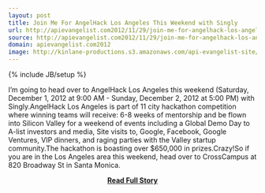 ```yaml
---
layout: post
title: Join Me For AngelHack Los Angeles This Weekend with Singly
url: http://apievangelist.com2012/11/29/join-me-for-angelhack-los-angeles-this-weekend-with-singly/
source: http://apievangelist.com2012/11/29/join-me-for-angelhack-los-angeles-this-weekend-with-singly/
domain: apievangelist.com2012
image: http://kinlane-productions.s3.amazonaws.com/api-evangelist-site/blog/angelhack-11-cities.png
---
```

{% include JB/setup %}<p>I’m going to head over to AngelHack Los Angeles this weekend (Saturday, December 1, 2012 at 9:00 AM - Sunday, December 2, 2012 at 5:00 PM) with Singly.AngelHack Los Angeles is part of 11 city hackathon competition where winning teams will receive: 6-8 weeks of mentorship and be flown into Silicon Valley for a weekend of events including a Global Demo Day to A-list investors and media, Site visits to, Google, Facebook, Google Ventures, VIP dinners, and raging parties with the Valley startup community.The hackathon is boasting over $650,000 in prizes.Crazy!So if you are in the Los Angeles area this weekend, head over to CrossCampus at 820 Broadway St in Santa Monica.</p>
<center><p><a href="http://apievangelist.com2012/11/29/join-me-for-angelhack-los-angeles-this-weekend-with-singly/" style='padding:25px; font-sze:18px; font-weight: bold;'>Read Full Story</a></p></center>
